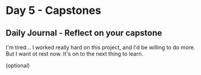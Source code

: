 # Day 5 - Capstones

## Daily Journal - Reflect on your capstone

I'm tired... I worked really hard on this project, and I'd be willing to do more. But I want ot rest now. It's on to the next thing to learn.

(optional)